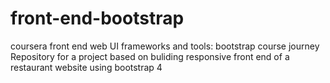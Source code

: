 # front-end-bootstrap
coursera front end web UI frameworks and tools: bootstrap course journey
Repository for a project based on buliding responsive front end of a restaurant website using bootstrap 4
